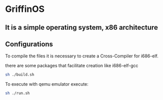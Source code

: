# GriffinOS

## It is a simple operating system, x86 architecture

## Configurations

To compile the files it is necessary to create a Cross-Compiler
for i686-elf. <br>

there are some packages that facilitate creation like i686-elf-gcc <br>

```bash
sh ./build.sh
```

To execute with qemu emulator execute:
```bash
sh ./run.sh
```
